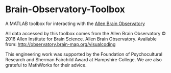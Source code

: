 # Brain-Observatory-Toolbox
A MATLAB toolbox for interacting with the [Allen Brain Observatory](http://observatory.brain-map.org/visualcoding)

All data accessed by this toolbox comes from the Allen Brain Observatory © 2016 Allen Institute for Brain Science. Allen Brain Observatory. Available from: http://observatory.brain-map.org/visualcoding

This engineering work was supported by the Foundation of Psychocultural Research and Sherman Fairchild Award at Hampshire College. We are also grateful to MathWorks for their advice. 



